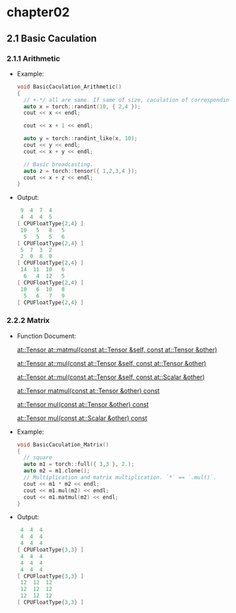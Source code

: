 # chapter02

## 2.1 Basic Caculation

### 2.1.1 Arithmetic

- Example:

  ```cpp
  void BasicCaculation_Arithmetic()
  {
  	// +-*/ all are same. If same of size, caculation of corresponding elements.
  	auto x = torch::randint(10, { 2,4 });
  	cout << x << endl;
  
  	cout << x + 1 << endl;
  
  	auto y = torch::randint_like(x, 10);
  	cout << y << endl;
  	cout << x + y << endl;
  
  	// Basic broadcasting.
  	auto z = torch::tensor({ 1,2,3,4 });
  	cout << x + z << endl;
  }
  ```

- Output:

  ```cpp
   9  4  7  4
   4  4  4  5
  [ CPUFloatType{2,4} ]
   10   5   8   5
    5   5   5   6
  [ CPUFloatType{2,4} ]
   5  7  3  2
   2  0  8  0
  [ CPUFloatType{2,4} ]
   14  11  10   6
    6   4  12   5
  [ CPUFloatType{2,4} ]
   10   6  10   8
    5   6   7   9
  [ CPUFloatType{2,4} ]	
  ```

### 2.2.2 Matrix

- Function Document:

  [at::Tensor at::matmul(const at::Tensor &self, const at::Tensor &other)](https://pytorch.org/cppdocs/api/function_namespaceat_1ad9839a3922fa9ec87e838b703822df72.html)

  [at::Tensor at::mul(const at::Tensor &self, const at::Tensor &other)](https://pytorch.org/cppdocs/api/function_namespaceat_1adf34bb6ac9fe942ed37d4cbe20e05b05.html)

  [at::Tensor at::mul(const at::Tensor &self, const at::Scalar &other)](https://pytorch.org/cppdocs/api/function_namespaceat_1a0f15d2a7fc4a7813f96d330f63f64563.html)

  [at::Tensor matmul(const at::Tensor &other) const](https://pytorch.org/cppdocs/api/classat_1_1_tensor.html#_CPPv4NK2at6Tensor6matmulERKN2at6TensorE)

  [at::Tensor mul(const at::Tensor &other) const](https://pytorch.org/cppdocs/api/classat_1_1_tensor.html#_CPPv4NK2at6Tensor3mulERKN2at6TensorE)

  [at::Tensor mul(const at::Scalar &other) const](https://pytorch.org/cppdocs/api/classat_1_1_tensor.html#_CPPv4NK2at6Tensor3mulERKN2at6ScalarE)

- Example:

  ```cpp
  void BasicCaculation_Matrix()
  {
  	// square
  	auto m1 = torch::full({ 3,3 }, 2.);
  	auto m2 = m1.clone();
  	// Multiplication and matrix multiplication. `*` == `.mul()`.
  	cout << m1 * m2 << endl;
  	cout << m1.mul(m2) << endl;
  	cout << m1.matmul(m2) << endl;
  }
  ```

- Output:

  ```cpp
   4  4  4
   4  4  4
   4  4  4
  [ CPUFloatType{3,3} ]
   4  4  4
   4  4  4
   4  4  4
  [ CPUFloatType{3,3} ]
   12  12  12
   12  12  12
   12  12  12
  [ CPUFloatType{3,3} ]
  ```

  